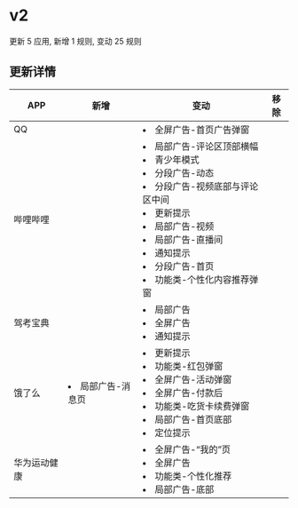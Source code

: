 # v2

更新 5 应用, 新增 1 规则, 变动 25 规则

## 更新详情

|APP|新增|变动|移除|
|-|-|-|-|
|QQ||<li>全屏广告-首页广告弹窗||
|哔哩哔哩||<li>局部广告-评论区顶部横幅<li>青少年模式<li>分段广告-动态<li>分段广告-视频底部与评论区中间<li>更新提示<li>局部广告-视频<li>局部广告-直播间<li>通知提示<li>分段广告-首页<li>功能类-个性化内容推荐弹窗||
|驾考宝典||<li>局部广告<li>全屏广告<li>通知提示||
|饿了么|<li>局部广告-消息页|<li>更新提示<li>功能类-红包弹窗<li>全屏广告-活动弹窗<li>全屏广告-付款后<li>功能类-吃货卡续费弹窗<li>局部广告-首页底部<li>定位提示||
|华为运动健康||<li>全屏广告-“我的”页<li>全屏广告<li>功能类-个性化推荐<li>局部广告-底部||
